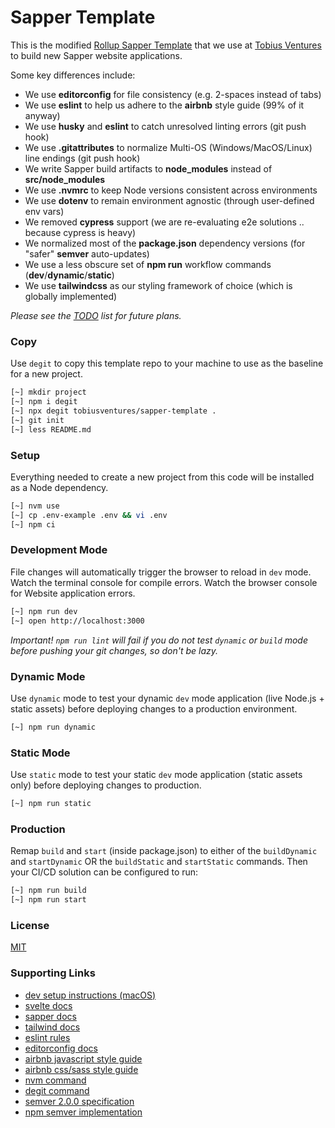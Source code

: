 # Sapper Template

This is the modified [Rollup Sapper Template](https://github.com/sveltejs/sapper-template-rollup) that we use at [Tobius Ventures](https://www.tobius.com) to build new Sapper website applications.

Some key differences include:

- We use __editorconfig__ for file consistency (e.g. 2-spaces instead of tabs)
- We use __eslint__ to help us adhere to the __airbnb__ style guide (99% of it anyway)
- We use __husky__ and __eslint__ to catch unresolved linting errors (git push hook)
- We use __.gitattributes__ to normalize Multi-OS (Windows/MacOS/Linux) line endings (git push hook)
- We write Sapper build artifacts to __node_modules__ instead of __src/node_modules__
- We use __.nvmrc__ to keep Node versions consistent across environments
- We use __dotenv__ to remain environment agnostic (through user-defined env vars)
- We removed __cypress__ support (we are re-evaluating e2e solutions .. because cypress is heavy)
- We normalized most of the __package.json__ dependency versions (for "safer" __semver__ auto-updates)
- We use a less obscure set of __npm run__ workflow commands (__dev__/__dynamic__/__static__)
- We use __tailwindcss__ as our styling framework of choice (which is globally implemented)

_Please see the [TODO](TODO.md) list for future plans._

### Copy

Use `degit` to copy this template repo to your machine to use as the baseline for a new project.

```zsh
[~] mkdir project
[~] npm i degit
[~] npx degit tobiusventures/sapper-template .
[~] git init
[~] less README.md
```

### Setup

Everything needed to create a new project from this code will be installed as a Node dependency.

```zsh
[~] nvm use
[~] cp .env-example .env && vi .env
[~] npm ci
```

### Development Mode

File changes will automatically trigger the browser to reload in `dev` mode. Watch the terminal console for compile errors. Watch the browser console for Website application errors.

```zsh
[~] npm run dev
[~] open http://localhost:3000
```

_Important! `npm run lint` will fail if you do not test `dynamic` or `build` mode before pushing your git changes, so don't be lazy._

### Dynamic Mode

Use `dynamic` mode to test your dynamic `dev` mode application (live Node.js + static assets) before deploying changes to a production environment.

```zsh
[~] npm run dynamic
```

### Static Mode

Use `static` mode to test your static `dev` mode application (static assets only) before deploying changes to production.

```zsh
[~] npm run static
```

### Production

Remap `build` and `start` (inside package.json) to either of the `buildDynamic` and `startDynamic` OR the `buildStatic` and `startStatic` commands. Then your CI/CD solution can be configured to run:

```zsh
[~] npm run build
[~] npm run start
```

### License

[MIT](LICENSE)

### Supporting Links

- [dev setup instructions (macOS)](https://github.com/tobiusventures/macos-dev-setup)
- [svelte docs](https://svelte.dev/)
- [sapper docs](https://sapper.svelte.dev/)
- [tailwind docs](https://tailwindcss.com/docs/installation/)
- [eslint rules](https://eslint.org/docs/rules/)
- [editorconfig docs](https://editorconfig.org/)
- [airbnb javascript style guide](https://github.com/airbnb/javascript)
- [airbnb css/sass style guide](https://github.com/airbnb/css)
- [nvm command](https://github.com/nvm-sh/nvm)
- [degit command](https://www.npmjs.com/package/degit)
- [semver 2.0.0 specification](https://semver.org/)
- [npm semver implementation](https://www.npmjs.com/package/semver)
